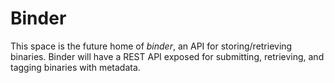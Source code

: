 # Binder
This space is the future home of *binder*, an API for storing/retrieving
binaries.  Binder will have a REST API exposed for submitting, retrieving,
and tagging binaries with metadata.

